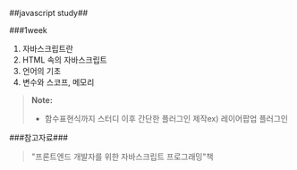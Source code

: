 ##javascript study##


###1week
1. 자바스크립트란
2. HTML 속의 자바스크립트
3. 언어의 기초
4. 변수와 스코프, 메모리


> **Note:**
> - 함수표현식까지 스터디 이후 간단한 플러그인 제작ex) 레이어팝업 플러그인


	


###참고자료###
>"프론트엔드 개발자를 위한 자바스크립트 프로그래밍"책

	
	     

